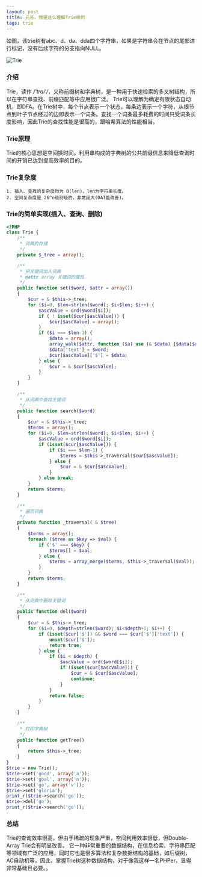 ```yaml
---
layout: post
title: 元芳，我是这么理解Trie树的
tags: trie
---
```


如图，该trie树有abc、d、da、dda四个字符串，如果是字符串会在节点的尾部进行标记，没有后续字符的分支指向NULL。

<!--more-->

![Trie](http://img.my.csdn.net/uploads/201304/26/1366957467_6192.PNG)

### 介绍

Trie，读作 */'trai'/*，又称前缀树和字典树，是一种用于快速检索的多叉树结构，所以在字符串查找、前缀匹配等中应用很广泛。 Trie可以理解为确定有限状态自动机，即DFA。在Trie树中，每个节点表示一个状态，每条边表示一个字符，从根节点到叶子节点经过的边即表示一个词条。查找一个词条最多耗费的时间只受词条长度影响，因此Trie的查找性能是很高的，跟哈希算法的性能相当。

### Trie原理

Trie的核心思想是空间换时间。利用串构成的字典树的公共前缀信息来降低查询时间的开销已达到提高效率的目的。

### Trie复杂度

    1. 插入、查找的复杂度均为 O(len)，len为字符串长度。
    2. 空间复杂度是 26^n级别级的，非常庞大(DAT能改善)。

### Trie的简单实现(插入、查询、删除)

```php
<?PHP
class Trie {
    /**
     * 词典的存储
     */
    private $_tree = array();

    /**
     * 把关键词加入词典
     * @attr array 关键词的属性
     */
    public function set($word, $attr = array())
    {
        $cur = & $this->_tree;
        for ($i=0, $len=strlen($word); $i<$len; $i++) {
            $ascValue = ord($word[$i]);
            if ( ! isset($cur[$ascValue])) {
                $cur[$ascValue] = array();
            }
            if ($i === $len-1) {
                $data = array();
                array_walk($attr, function ($a) use (& $data) {$data[$a] = 1;});
                $data['text'] = $word;
                $cur[$ascValue]['$'] = $data;
            } else {
                $cur = & $cur[$ascValue];
            }
        }
    }

    /**
     * 从词典中查找关键词
     */
    public function search($word)
    {
        $cur = & $this->_tree;
        $terms = array();
        for ($i=0, $len=strlen($word); $i<$len; $i++) {
            $ascValue = ord($word[$i]);
            if (isset($cur[$ascValue])) {
                if ($i === $len-1) {
                    $terms = $this->_traversal($cur[$ascValue]);
                } else {
                    $cur = & $cur[$ascValue];
                }
            } else break;
        }
        return $terms;
    }

    /**
     * 遍历词典
     */
    private function _traversal( & $tree)
    {
        $terms = array();
        foreach ($tree as $key => $val) {
            if ('$' === $key) {
                $terms[] = $val;
            } else {
                $terms = array_merge($terms, $this->_traversal($val));
            }
        }
        return $terms;
    }

    /**
     * 从词典中删除关键词
     */
    public function del($word)
    {
        $cur = & $this->_tree;
        for ($i=0, $depth=strlen($word); $i<$depth+1; $i++) {
            if (isset($cur['$']) && $word === $cur['$']['text']) {
                unset($cur['$']);
                return true;
            } else {
                if ($i < $depth) {
                    $ascValue = ord($word[$i]);
                    if (isset($cur[$ascValue])) {
                        $cur = & $cur[$ascValue];
                        continue;
                    }
                }
                return false;
            }
        }
    }

    /**
     * 打印字典树
     */
    public function getTree()
    {
        return $this->_tree;
    }
}
$trie = new Trie();
$trie->set('good', array('a'));
$trie->set('goal', array('n'));
$trie->set('go', array('v'));
$trie->set('gloria');
print_r($trie->search('go'));
$trie->del('go');
print_r($trie->search('go'));
```

### 总结

Trie的查询效率很高，但由于稀疏的现象严重，空间利用效率很低，但Double-Array Trie会有明显改善。 它一种非常重要的数据结构，在信息检索、字符串匹配等领域有广泛的应用，同时它也是很多算法和复杂数据结构的基础，如后缀树，AC自动机等，因此，掌握Trie树这种数据结构，对于像我这样一名PHPer，显得非常基础且必要。。

